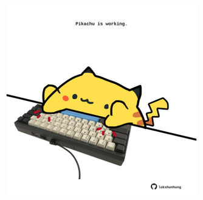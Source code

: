 <!-- built at 29/10/2025, 22:00:34 UTC -->
<p align="center">
  <img width="500" height="500" src="./ReadmeImage.svg">
</p>

